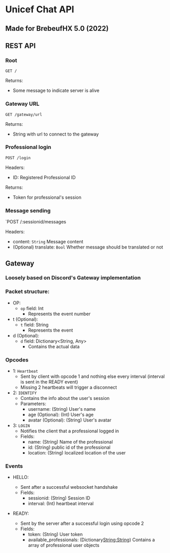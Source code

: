 # Unicef Chat API 
## Made for BrebeufHX 5.0 (2022)

## REST API

### Root

`GET /`

Returns: 
- Some message to indicate server is alive

### Gateway URL

`GET /gateway/url` 

Returns: 
- String with url to connect to the gateway

### Professional login

`POST /login` 

Headers: 
- ID: Registered Professional ID

Returns: 
- Token for professional's session

### Message sending

`POST /:sessionid/messages

Headers: 
- content: `String` Message content
- (Optional) translate: `Bool` Whether message should be translated or not

## Gateway
### Loosely based on Discord's Gateway implementation

### Packet structure: 
- OP: 
    - `op` field: Int
        - Represents the event number
- t (Optional): 
    - `t` field: String
        - Represents the event
- d (Optional): 
    - `d` field: Dictionary<String, Any>
        - Contains the actual data
        
### Opcodes

- 1: `Heartbeat`
    - Sent by client with opcode 1 and nothing else every interval (interval is sent in the READY event)
    - Missing 2 heartbeats will trigger a disconnect
- 2: `IDENTIFY`
    - Contains the info about the user's session
    - Parameters: 
        - username: (String) User's name
        - age (Optional): (Int) User's age
        - avatar (Optional): (String) User's avatar
- 3: `LOGIN`
    - Notifies the client that a professional logged in
    - Fields: 
        - name: (String) Name of the professional
        - id: (String) public id of the professional
        - location: (String) localized location of the user

### Events

- HELLO: 
    - Sent after a successful websocket handshake
    - Fields: 
        - sessionid: (String) Session ID
        - interval: (Int) heartbeat interval

- READY: 
    - Sent by the server after a successful login using opcode 2
    - Fields: 
        - token: (String) User token
        - available_professionals: (Dictionary<String:String>) Contains a array of professional user objects
